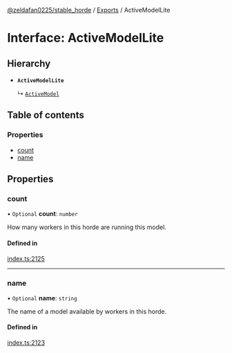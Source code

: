 [@zeldafan0225/stable_horde](../README.md) / [Exports](../modules.md) / ActiveModelLite

# Interface: ActiveModelLite

## Hierarchy

- **`ActiveModelLite`**

  ↳ [`ActiveModel`](ActiveModel.md)

## Table of contents

### Properties

- [count](ActiveModelLite.md#count)
- [name](ActiveModelLite.md#name)

## Properties

### count

• `Optional` **count**: `number`

How many workers in this horde are running this model.

#### Defined in

[index.ts:2125](https://github.com/ZeldaFan0225/stable_horde/blob/4f15ca1/index.ts#L2125)

___

### name

• `Optional` **name**: `string`

The name of a model available by workers in this horde.

#### Defined in

[index.ts:2123](https://github.com/ZeldaFan0225/stable_horde/blob/4f15ca1/index.ts#L2123)
